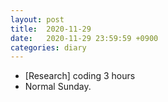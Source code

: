 ```yaml
---
layout: post
title:  2020-11-29
date:   2020-11-29 23:59:59 +0900
categories: diary
---
```


- [Research] coding 3 hours
- Normal Sunday.
